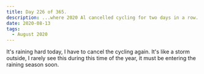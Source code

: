 ```yaml
---
title: Day 226 of 365.
description: ...where 2020 Al cancelled cycling for two days in a row.
date: 2020-08-13
tags:
  - August 2020
---
```


It's raining hard today, I have to cancel the cycling again. It's like a storm outside, I rarely see this during this time of the year, it must be entering the raining season soon.